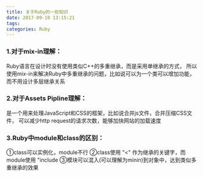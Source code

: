 ```yaml
---
title: 关于Ruby的一些知识
date: 2017-09-10 13:15:21
tags: 
categories: Ruby
---
```


### 1.对于mix-in理解：

Ruby语言在设计时没有使用类似C++的多重继承，而是采用单继承的方式，
所以使用mix-in来解决Ruby中多重继承的问题，比如说可以为一个类可以增加功能，
而不用设计多层继承关系


### 2.对于Assets Pipline理解：
是一个用来处理JavaScript和CSS的框架，比如说合并js文件，合并压缩CSS文件，
可以减少http request的请求次数，能够加快网站的加载速度


### 3.Ruby中module和class的区别：
①class可以实例化，module不行
②class使用 "<" 作为继承的关键字，而module使用 "include
③模块可以混入(可以理解为minin)到对象中，达到类似多重继承的效果
